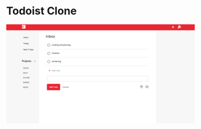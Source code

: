 # Todoist Clone

![alt text](https://github.com/umerjaved178/todoist/blob/master/src/assets/screenshots/Screenshot%20from%202021-05-17%2022-24-43.png?raw=true)


